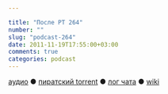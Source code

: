 ```yaml
---

title: "После РТ 264"
number: ""
slug: "podcast-264"
date: 2011-11-19T17:55:00+03:00
comments: true
categories: podcast
---
```

[аудио](http://cdn.radio-t.com/rt264post.mp3) ● [пиратский torrent](http://pirates.radio-t.com/torrents/rt264post.mp3.torrent) ● [лог чата](http://chat.radio-t.com/logs/radio-t-264.html) ● [wiki](http://wiki.radio-t.com/%D0%9F%D0%BE%D1%81%D0%BB%D0%B5_%D0%A0%D0%A2_264)<audio src="http://cdn.radio-t.com/rt264post.mp3" preload="none">
